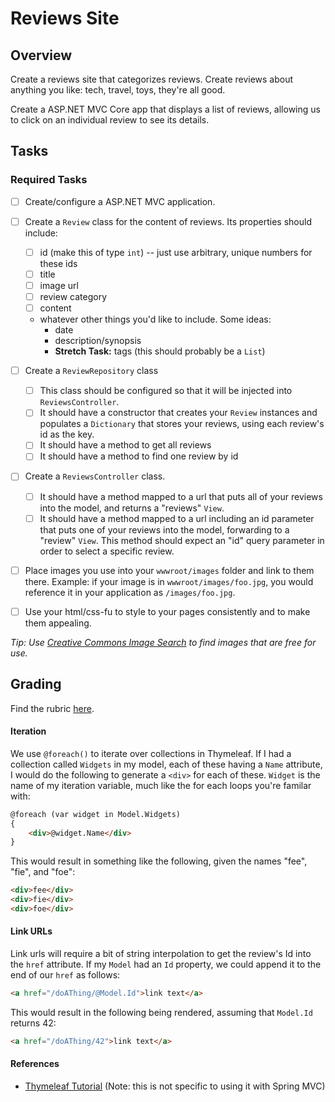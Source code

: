 # Reviews Site

## Overview

Create a reviews site that categorizes reviews. Create reviews about anything you like: tech, travel, toys, they're all good.

Create a ASP.NET MVC Core app that displays a list of reviews, allowing us to click on an individual review to see its details.

## Tasks

### Required Tasks

- [ ] Create/configure a ASP.NET MVC application.
- [ ] Create a `Review` class for the content of reviews. Its properties should include:
	- [ ] id (make this of type `int`) -- just use arbitrary, unique numbers for these ids
	- [ ] title
	- [ ] image url
	- [ ] review category
	- [ ] content
	- whatever other things you'd like to include. Some ideas:
		- date
		- description/synopsis
		- **Stretch Task:** tags (this should probably be a `List`) 
- [ ] Create a `ReviewRepository` class
	- [ ] This class should be configured so that it will be injected into `ReviewsController`.
	- [ ] It should have a constructor that creates your `Review` instances and populates a `Dictionary` that stores your reviews, using each review's id as the key.
	- [ ] It should have a method to get all reviews
	- [ ] It should have a method to find one review by id
- [ ] Create a `ReviewsController` class.
	- [ ] It should have a method mapped to a url that puts all of your reviews into the model, and returns a "reviews" `View`.
	- [ ] It should have a method mapped to a url including an id parameter that puts one of your reviews into the model, forwarding to a "review" `View`. This method should expect an "id" query parameter in order to select a specific review.

- [ ] Place images you use into your `wwwroot/images` folder and link to them there. Example: if your image is in `wwwroot/images/foo.jpg`, you would reference it in your application as `/images/foo.jpg`.

- [ ] Use your html/css-fu to style to your pages consistently and to make them appealing.

*Tip: Use [Creative Commons Image Search](https://ccsearch.creativecommons.org/) to find images that are free for use.*

## Grading

Find the rubric [here](./rubric.md).

#### Iteration

We use `@foreach()` to iterate over collections in Thymeleaf. If I had a collection called `Widgets` in my model, each of these having a `Name` attribute, I would do the following to generate a `<div>` for each of these. `Widget` is the name of my iteration variable, much like the for each loops you're familar with:

```HTML
@foreach (var widget in Model.Widgets)
{
    <div>@widget.Name</div>
}
```

This would result in something like the following, given the names "fee", "fie", and "foe":

```HTML
<div>fee</div>
<div>fie</div>
<div>foe</div>
```

#### Link URLs

Link urls will require a bit of string interpolation to get the review's Id into the `href` attribute.  If my `Model` had an `Id` property, we could append it to the end of our `href` as follows:

```HTML
<a href="/doAThing/@Model.Id">link text</a>
```

This would result in the following being rendered, assuming that `Model.Id` returns 42:

```HTML
<a href="/doAThing/42">link text</a>
```

#### References
- [Thymeleaf Tutorial](http://www.thymeleaf.org/doc/tutorials/2.1/usingthymeleaf.html) (Note: this is not specific to using it with Spring MVC)
